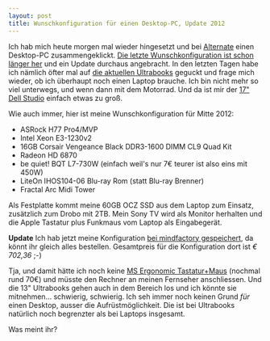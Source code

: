 ```yaml
---
layout: post
title: Wunschkonfiguration für einen Desktop-PC, Update 2012
---
```


Ich hab mich heute morgen mal wieder hingesetzt und bei [Alternate][0] einen Desktop-PC
zusammengeklickt. [Die letzte Wunschkonfiguration ist schon länger her][12] und ein Update
durchaus angebracht. In den letzten Tagen habe ich nämlich öfter mal auf [die aktuellen
Ultrabooks][1] geguckt und frage mich wieder, ob ich überhaupt noch einen Laptop brauche.
Ich bin nicht mehr so viel unterwegs, und wenn dann mit dem Motorrad. Und da ist mir der
[17" Dell Studio][2] einfach etwas zu groß.

Wie auch immer, hier ist meine Wunschkonfiguration für Mitte 2012:

* ASRock H77 Pro4/MVP
* Intel Xeon E3-1230v2
* 16GB Corsair Vengeance Black DDR3-1600 DIMM CL9 Quad Kit
* Radeon HD 6870
* be quiet! BQT L7-730W (einfach weil's nur 7€ teurer ist also eins mit 450W)
* LiteOn IHOS104-06 Blu-ray Rom (statt Blu-ray Brenner)
* Fractal Arc Midi Tower

Als Festplatte kommt meine 60GB OCZ SSD aus dem Laptop zum Einsatz, zusätzlich zum Drobo
mit 2TB. Mein Sony TV wird als Monitor herhalten und die Apple Tastatur plus Funkmaus
vom Laptop als Eingabegerät.

**Update** Ich hab jetzt meine Konfiguration [bei mindfactory gespeichert][13], da
könnt ihr gleich alles bestellen. Gesamtpreis für die Konfiguration dort ist *€ 702,36* ;-)

Tja, und damit hätte ich noch keine [MS Ergonomic Tastatur+Maus][11] (nochmal rund 70€) 
und müsste den Rechner an meinen Fernseher anschliessen. Und die 13" Ultrabooks gehen 
auch in dem Bereich los und ich könnte sie mitnehmen... schwierig, schwierig. Ich seh 
immer noch keinen Grund *für* einen Desktop, ausser die Aufrüstmöglichkeit. Die ist bei 
Ultrabooks natürlich noch begrenzter als bei Laptops insgesamt.

Was meint ihr?

[0]: http://alternate.de/
[1]: http://www.notebooksbilliger.de/ultrabooks
[2]: /2010/09/02/der-erste-abend-mit-dem-dell-studio-17/
[11]: http://www.alternate.de/html/product/information/pageBuilder.html?articleId=57511
[12]: /2011/11/20/wunschkonfiguration-fuer-einen-desktop-pc/
[13]: https://www.mindfactory.de/shopping_cart.php/basket_action/load_basket_extern/id/e56af7220038d95e6ea633f8c01de70819582b209d1c3537260

